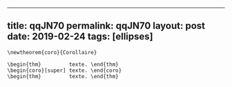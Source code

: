 ---
 title: qqJN70
 permalink: qqJN70
 layout: post
 date: 2019-02-24
 tags: [ellipses]
 ---

```latex\newtheorem{thm}{Théorème}
\newtheorem{coro}{Corollaire}

\begin{thm}         texte. \end{thm}
\begin{coro}[super] texte. \end{coro}
\begin{thm}         texte. \end{thm}
```
